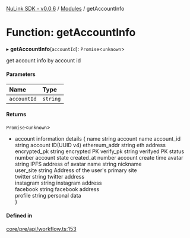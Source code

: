 [NuLink SDK - v0.0.6](../README.md) / [Modules](../modules.md) / getAccountInfo

# Function: getAccountInfo

▸ **getAccountInfo**(`accountId`): `Promise`<`unknown`\>

get account info by account id

#### Parameters

| Name | Type |
| :------ | :------ |
| `accountId` | `string` |

#### Returns

`Promise`<`unknown`\>

- account information details
         {
             name	string	account name
             account_id	string	account ID(UUID v4)
             ethereum_addr	string	eth address
             encrypted_pk	string	encrypted PK
             verify_pk	string	verifyed PK
             status	number	account state 
             created_at	number	account create time
             avatar           string  IPFS address of avatar
             name         string  nickname            
             user_site         string  Address of the user's primary site   
             twitter          string  twitter address     
             instagram        string  instagram address  
             facebook         string  facebook address    
             profile string  personal data        
         }

#### Defined in

[core/pre/api/workflow.ts:153](https://github.com/NuLink-network/nulink-sdk/blob/dec95fc/src/core/pre/api/workflow.ts#L153)
